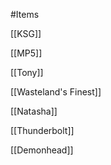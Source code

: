#Items

[[KSG]]

[[MP5]]

[[Tony]]

[[Wasteland's Finest]]

[[Natasha]]

[[Thunderbolt]]

[[Demonhead]]